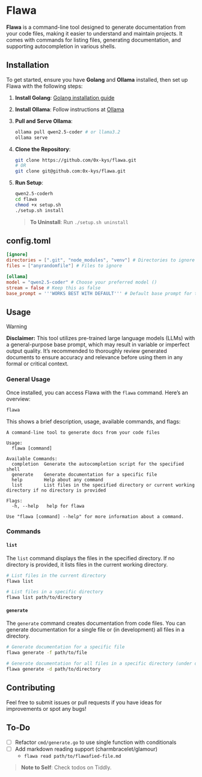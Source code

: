 # Flawa

**Flawa** is a command-line tool designed to generate documentation from your code files, making it easier to understand and maintain projects. It comes with commands for listing files, generating documentation, and supporting autocompletion in various shells.

## Installation

To get started, ensure you have **Golang** and **Ollama** installed, then set up Flawa with the following steps:

1. **Install Golang**: [Golang installation guide](https://golang.org/doc/install)
2. **Install Ollama**: Follow instructions at [Ollama](https://ollama.com/download)
3. **Pull and Serve Ollama**:
   ```sh
   ollama pull qwen2.5-coder # or llama3.2
   ollama serve
   ```

4. **Clone the Repository**:
   ```sh
   git clone https://github.com/0x-kys/flawa.git
   # OR
   git clone git@github.com:0x-kys/flawa.git
   ```

5. **Run Setup**:
   ```sh
   qwen2.5-coderh
   cd flawa
   chmod +x setup.sh
   ./setup.sh install
   ```

   > **To Uninstall**: Run `./setup.sh uninstall`

## config.toml

```toml
[ignore]
directories = [".git", "node_modules", "venv"] # Directories to ignore
files = ["anyrandomfile"] # Files to ignore

[ollama]
model = "qwen2.5-coder" # Choose your preferred model ()
stream = false # Keep this as false
base_prompt = '''WORKS BEST WITH DEFAULT''' # Default base prompt for the model
```

## Usage

> [!WARNING]
> **Disclaimer:** This tool utilizes pre-trained large language models (LLMs) with a general-purpose base prompt, which may result in variable or imperfect output quality. It’s recommended to thoroughly review generated documents to ensure accuracy and relevance before using them in any formal or critical context.

### General Usage

Once installed, you can access Flawa with the `flawa` command. Here’s an overview:

```sh
flawa
```

This shows a brief description, usage, available commands, and flags:

```
A command-line tool to generate docs from your code files

Usage:
  flawa [command]

Available Commands:
  completion  Generate the autocompletion script for the specified shell
  generate    Generate documentation for a specific file
  help        Help about any command
  list        List files in the specified directory or current working directory if no directory is provided

Flags:
  -h, --help   help for flawa

Use "flawa [command] --help" for more information about a command.
```

### Commands

#### `list`

The `list` command displays the files in the specified directory. If no directory is provided, it lists files in the current working directory.

```sh
# List files in the current directory
flawa list

# List files in a specific directory
flawa list path/to/directory
```

#### `generate`

The `generate` command creates documentation from code files. You can generate documentation for a single file or (in development) all files in a directory.

```sh
# Generate documentation for a specific file
flawa generate -f path/to/file

# Generate documentation for all files in a specific directory (under development)
flawa generate -d path/to/directory
```

## Contributing

Feel free to submit issues or pull requests if you have ideas for improvements or spot any bugs!

## To-Do

- [ ] Refactor `cmd/generate.go` to use single function with conditionals
- [ ] Add markdown reading support (charmbracelet/glamour)
    - `flawa read path/to/flawafied-file.md`

> **Note to Self**: Check todos on Tiddly.


